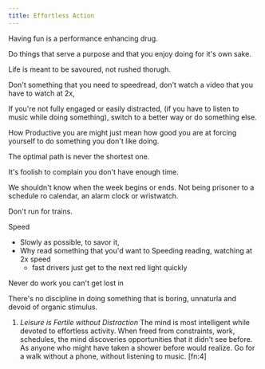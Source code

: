 ```yaml
---
title: Effortless Action
---
```


Having fun is a performance enhancing drug.

Do things that serve a purpose and that you enjoy doing for it\'s own
sake.

Life is meant to be savoured, not rushed thorugh.

Don\'t something that you need to speedread, don\'t watch a video that
you have to watch at 2x,

If you\'re not fully engaged or easily distracted, (if you have to
listen to music while doing something), switch to a better way or do
something else.

How Productive you are might just mean how good you are at forcing
yourself to do something you don\'t like doing.

The optimal path is never the shortest one.

It\'s foolish to complain you don\'t have enough time.

We shouldn\'t know when the week begins or ends. Not being prisoner to a
schedule ro calendar, an alarm clock or wristwatch.

Don\'t run for trains.

Speed

-   Slowly as possible, to savor it,
-   Why read something that you'd want to Speeding reading, watching at
    2x speed
    -   fast drivers just get to the next red light quickly

Never do work you can't get lost in

There\'s no discipline in doing something that is boring, unnaturla and
devoid of organic stimulus.

1.  *Leisure is Fertile without Distraction* The mind is most
    intelligent while devoted to effortless activity. When freed from
    constraints, work, schedules, the mind discoveries opportunities
    that it didn\'t see before. As anyone who might have taken a shower
    before would realize. Go for a walk without a phone, without
    listening to music. \[fn:4\]
